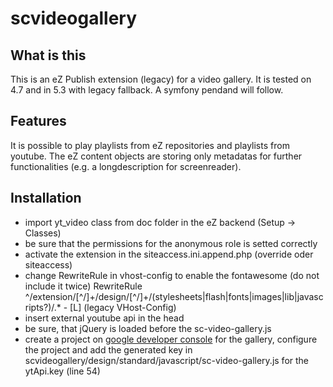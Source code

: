 scvideogallery
==============
What is this
------------

This is an eZ Publish extension (legacy) for a video gallery. It is tested on 4.7 and in 5.3 with legacy fallback.
A symfony pendand will follow.

Features
--------
It is possible to play playlists from eZ repositories and playlists from youtube. The eZ content objects are storing
only metadatas for further functionalities (e.g. a longdescription for screenreader).

Installation
------------

* import yt_video class from doc folder in the eZ backend (Setup -> Classes)
* be sure that the permissions for the anonymous role is setted correctly
* activate the extension in the siteaccess.ini.append.php (override oder siteaccess)
* change RewriteRule in vhost-config to enable the fontawesome (do not include it twice)
  RewriteRule ^/extension/[^/]+/design/[^/]+/(stylesheets|flash|fonts|images|lib|javascripts?)/.* - [L]
  (legacy VHost-Config)
* insert external youtube api in the head
    <script src="https://www.youtube.com/iframe_api"></script>
* be sure, that jQuery is loaded before the sc-video-gallery.js
* create a project on [google developer console](https://console.developers.google.com/project) for the gallery,
configure the project and add the generated key in scvideogallery/design/standard/javascript/sc-video-gallery.js
for the ytApi.key (line 54)


